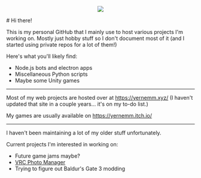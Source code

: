 <p align="center">
  <img src="https://yernemm.github.io/images/yernemmtext.png"></img>
</p>
# Hi there!

This is my personal GitHub that I mainly use to host various projects I'm working on. Mostly just hobby stuff so I don't document most of it (and I started using private repos for a lot of them!)

Here's what you'll likely find:
* Node.js bots and electron apps
* Miscellaneous Python scripts
* Maybe some Unity games

---

Most of my web projects are hosted over at https://yernemm.xyz/ (I haven't updated that site in a couple years... it's on my to-do list.)

My games are usually available on https://yernemm.itch.io/ 

--- 

I haven't been maintaining a lot of my older stuff unfortunately.

Current projects I'm interested in working on:
* Future game jams maybe?
* [VRC Photo Manager](https://github.com/Yernemm/VRC-Photo-Manager)
* Trying to figure out Baldur's Gate 3 modding
